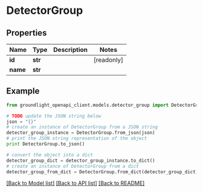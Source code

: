 # DetectorGroup


## Properties
Name | Type | Description | Notes
------------ | ------------- | ------------- | -------------
**id** | **str** |  | [readonly] 
**name** | **str** |  | 

## Example

```python
from groundlight_openapi_client.models.detector_group import DetectorGroup

# TODO update the JSON string below
json = "{}"
# create an instance of DetectorGroup from a JSON string
detector_group_instance = DetectorGroup.from_json(json)
# print the JSON string representation of the object
print DetectorGroup.to_json()

# convert the object into a dict
detector_group_dict = detector_group_instance.to_dict()
# create an instance of DetectorGroup from a dict
detector_group_from_dict = DetectorGroup.from_dict(detector_group_dict)
```
[[Back to Model list]](../README.md#documentation-for-models) [[Back to API list]](../README.md#documentation-for-api-endpoints) [[Back to README]](../README.md)


